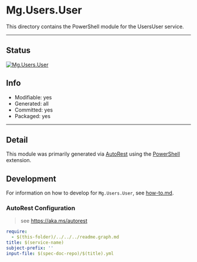 <!-- region Generated -->
# Mg.Users.User
This directory contains the PowerShell module for the UsersUser service.

---
## Status
[![Mg.Users.User](https://img.shields.io/powershellgallery/v/Mg.Users.User.svg?style=flat-square&label=Mg.Users.User "Mg.Users.User")](https://www.powershellgallery.com/packages/Mg.Users.User/)

## Info
- Modifiable: yes
- Generated: all
- Committed: yes
- Packaged: yes

---
## Detail
This module was primarily generated via [AutoRest](https://github.com/Azure/autorest) using the [PowerShell](https://github.com/Azure/autorest.powershell) extension.

## Development
For information on how to develop for `Mg.Users.User`, see [how-to.md](how-to.md).
<!-- endregion -->

### AutoRest Configuration

> see https://aka.ms/autorest

``` yaml
require:
  - $(this-folder)/../../../readme.graph.md
title: $(service-name)
subject-prefix: ''
input-file: $(spec-doc-repo)/$(title).yml
```
